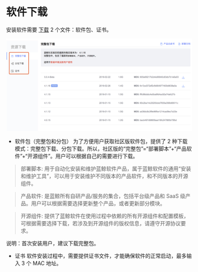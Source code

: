 # 软件下载

安装软件需要 [下载](https://bk.tencent.com/download/) 2 个文件：软件包、证书。

![资源下载](../../assets/downloadall.png)

- 软件包（完整包和分包）
为了方便用户获取社区版软件包，提供了 2 种下载模式：完整包下载、分包下载。所以，社区版的“完整包”=“部署脚本”+“产品软件”+“开源组件”。用户可以根据自己的需要进行下载。

>部署脚本: 用于自动化安装和维护蓝鲸软件产品，属于蓝鲸软件的通用“安装和维护工具”，可以用于安装维护不同版本的产品软件，和不同版本的开源组件。

>产品软件: 是蓝鲸所有自研产品/服务的集合，包括平台级产品和 SaaS 级产品。用户可以根据需要选择更新整个产品，或者更新部分模块。

>开源组件: 提供了蓝鲸软件在使用过程中依赖的所有开源组件和配置模板，可根据需要选择下载，若涉及到开源组件的版权信息，请遵守开源协议要求。

说明：首次安装用户，建议下载完整包。

- 证书
软件安装过程中，需要提供证书文件，才能确保软件的正常启动，最多输入 3 个 MAC 地址。
